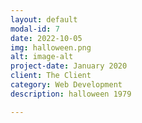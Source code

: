 ```yaml
---
layout: default
modal-id: 7
date: 2022-10-05
img: halloween.png
alt: image-alt
project-date: January 2020
client: The Client
category: Web Development
description: halloween 1979

---
```

